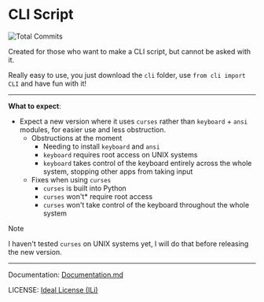 # CLI Script

![Total Commits](https://badgen.net/github/commits/pytmg/cli?color=black&icon=github)

Created for those who want to make a CLI script, but cannot be asked with it.

Really easy to use, you just download the `cli` folder, use `from cli import CLI` and have fun with it!

---

**What to expect**:
- Expect a new version where it uses `curses` rather than `keyboard` + `ansi` modules, for easier use and less obstruction.
  - Obstructions at the moment
    - Needing to install `keyboard` and `ansi`
    - `keyboard` requires root access on UNIX systems
    - `keyboard` takes control of the keyboard entirely across the whole system, stopping other apps from taking input
  - Fixes when using `curses`
    - `curses` is built into Python
    - `curses` won't\* require root access
    - `curses` won't take control of the keyboard throughout the whole system

> [!NOTE]
> I haven't tested `curses` on UNIX systems yet, I will do that before releasing the new version.

---

Documentation: [Documentation.md](./Documentation.md)

LICENSE: [Ideal License (ILi)](./LICENSE)
